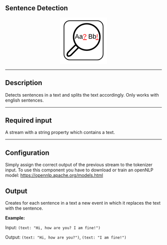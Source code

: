 <!--
  ~ Licensed to the Apache Software Foundation (ASF) under one or more
  ~ contributor license agreements.  See the NOTICE file distributed with
  ~ this work for additional information regarding copyright ownership.
  ~ The ASF licenses this file to You under the Apache License, Version 2.0
  ~ (the "License"); you may not use this file except in compliance with
  ~ the License.  You may obtain a copy of the License at
  ~
  ~    http://www.apache.org/licenses/LICENSE-2.0
  ~
  ~ Unless required by applicable law or agreed to in writing, software
  ~ distributed under the License is distributed on an "AS IS" BASIS,
  ~ WITHOUT WARRANTIES OR CONDITIONS OF ANY KIND, either express or implied.
  ~ See the License for the specific language governing permissions and
  ~ limitations under the License.
  ~
  -->

## Sentence Detection

<p align="center"> 
    <img src="icon.png" width="150px;" class="pe-image-documentation"/>
</p>

***

## Description

Detects sentences in a text and splits the text accordingly. Only works with english sentences.

***

## Required input

A stream with a string property which contains a text.

***

## Configuration

Simply assign the correct output of the previous stream to the tokenizer input.
To use this component you have to download or train an openNLP model:
https://opennlp.apache.org/models.html

## Output

Creates for each sentence in a text a new event in which it replaces the text with the sentence.

**Example:**

Input: `(text: "Hi, how are you? I am fine!")`

Output: `(text: "Hi, how are you?")`, `(text: "I am fine!")`
